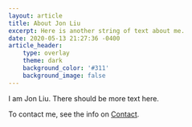 ```yaml
---
layout: article
title: About Jon Liu
excerpt: Here is another string of text about me.
date: 2020-05-13 21:27:36 -0400
article_header:
    type: overlay
    theme: dark
    background_color: '#311'
    background_image: false
---
```


I am Jon Liu. There should be more text here.

To contact me, see the info on [Contact](/contact).